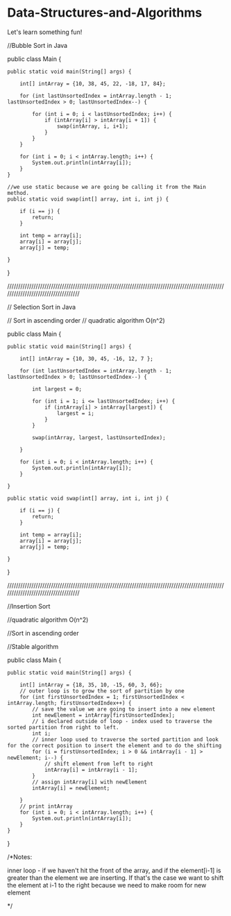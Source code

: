 # Data-Structures-and-Algorithms
Let's learn something fun!

//Bubble Sort in Java

public class Main {

    public static void main(String[] args) {

        int[] intArray = {10, 38, 45, 22, -18, 17, 84};

        for (int lastUnsortedIndex = intArray.length - 1; lastUnsortedIndex > 0; lastUnsortedIndex--) {

            for (int i = 0; i < lastUnsortedIndex; i++) {
                if (intArray[i] > intArray[i + 1]) {
                    swap(intArray, i, i+1);
                }
            }
        }

        for (int i = 0; i < intArray.length; i++) {
            System.out.println(intArray[i]);
        }
    }

    //we use static because we are going be calling it from the Main method.
    public static void swap(int[] array, int i, int j) {

        if (i == j) {
            return;
        }

        int temp = array[i];
        array[i] = array[j];
        array[j] = temp;

    }
}

////////////////////////////////////////////////////////////////////////////////////////////////////////////////////////////////////

// Selection Sort in Java

// Sort in ascending order
// quadratic algorithm O(n^2)


public class Main {

    public static void main(String[] args) {

        int[] intArray = {10, 30, 45, -16, 12, 7 };

        for (int lastUnsortedIndex = intArray.length - 1; lastUnsortedIndex > 0; lastUnsortedIndex--) {

            int largest = 0;

            for (int i = 1; i <= lastUnsortedIndex; i++) {
                if (intArray[i] > intArray[largest]) {
                    largest = i;
                }
            }

            swap(intArray, largest, lastUnsortedIndex);

        }

        for (int i = 0; i < intArray.length; i++) {
            System.out.println(intArray[i]);
        }

    }

    public static void swap(int[] array, int i, int j) {

        if (i == j) {
            return;
        }

        int temp = array[i];
        array[i] = array[j];
        array[j] = temp;

    }

}

////////////////////////////////////////////////////////////////////////////////////////////////////////////////////////////////////

//Insertion Sort

//quadratic algorithm O(n^2)

//Sort in ascending order

//Stable algorithm




public class Main {

    public static void main(String[] args) {

        int[] intArray = {18, 35, 10, -15, 60, 3, 66};
        // outer loop is to grow the sort of partition by one
        for (int firstUnsortedIndex = 1; firstUnsortedIndex < intArray.length; firstUnsortedIndex++) {
            // save the value we are going to insert into a new element
            int newElement = intArray[firstUnsortedIndex];
            // i declared outside of loop - index used to traverse the sorted partition from right to left.
            int i;
            // inner loop used to traverse the sorted partition and look for the correct position to insert the element and to do the shifting
            for (i = firstUnsortedIndex; i > 0 && intArray[i - 1] > newElement; i--) {
                // shift element from left to right
                intArray[i] = intArray[i - 1];
            }
            // assign intArray[i] with newElement
            intArray[i] = newElement;

        }
        // print intArray
        for (int i = 0; i < intArray.length; i++) {
            System.out.println(intArray[i]);
        }
    }
}

/*Notes:

inner loop - if we haven't hit the front of the array, and if the element[i-1] is greater than the element we are inserting. If that's the case we want to shift the element at i-1 to the right because we need to make room for new element

*/



